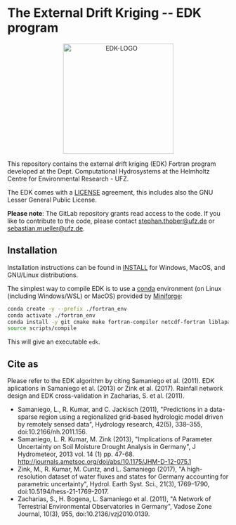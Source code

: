 # The External Drift Kriging -- EDK program

<div align="center">
<img src="https://git.ufz.de/chs/logos/-/raw/master/EDK.png" alt="EDK-LOGO" width="251px" style="width:251px;"/>
</div>

This repository contains the external drift kriging (EDK) Fortran program developed at the Dept. Computational Hydrosystems at the Helmholtz Centre for Environmental Research - UFZ.

The EDK comes with a [LICENSE][1] agreement, this includes also the GNU Lesser General Public License.

**Please note**: The GitLab repository grants read access to the code.
If you like to contribute to the code, please contact stephan.thober@ufz.de or sebastian.mueller@ufz.de.


## Installation

Installation instructions can be found in [INSTALL][2] for Windows, MacOS, and GNU/Linux distributions.

The simplest way to compile EDK is to use a [conda](https://docs.conda.io/en/latest/) environment (on Linux (including Windows/WSL) or MacOS)
provided by [Miniforge](https://github.com/conda-forge/miniforge):
```bash
conda create -y --prefix ./fortran_env
conda activate ./fortran_env
conda install -y git cmake make fortran-compiler netcdf-fortran liblapack
source scripts/compile
```
This will give an executable `edk`.


## Cite as

Please refer to the EDK algorithm by citing Samaniego et al. (2011). EDK aplications in Samaniego et al. (2013) or Zink et al. (2017).
Rainfall network design and EDK cross-validation in Zacharias, S. et al. (2011).

- Samaniego, L., R. Kumar, and C. Jackisch (2011), "Predictions in a data-sparse region using a regionalized grid-based hydrologic model driven by remotely sensed data", Hydrology research, 42(5), 338–355, doi:10.2166/nh.2011.156.
- Samaniego, L. R. Kumar, M. Zink (2013), "Implications of Parameter Uncertainty on Soil Moisture Drought Analysis in Germany", J Hydrometeor, 2013 vol. 14 (1) pp. 47-68. http://journals.ametsoc.org/doi/abs/10.1175/JHM-D-12-075.1
- Zink, M., R. Kumar, M. Cuntz, and L. Samaniego (2017), "A high-resolution dataset of water fluxes and states for Germany accounting for parametric uncertainty", Hydrol. Earth Syst. Sci., 21(3), 1769–1790, doi:10.5194/hess-21-1769-2017.
- Zacharias, S., H. Bogena, L. Samaniego et al. (2011), "A Network of Terrestrial Environmental Observatories in Germany", Vadose Zone Journal, 10(3), 955, doi:10.2136/vzj2010.0139.

[1]: LICENSE
[2]: doc/INSTALL.md
